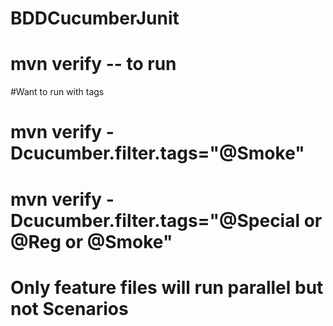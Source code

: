 # BDDCucumberJunit
# mvn verify -- to run
#Want to run with tags
# mvn verify -Dcucumber.filter.tags="@Smoke" 
# mvn verify -Dcucumber.filter.tags="@Special or @Reg or @Smoke"
# Only feature files will run parallel but not Scenarios
